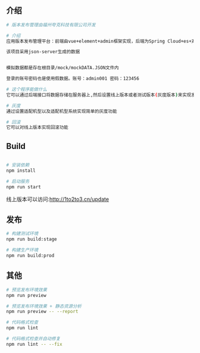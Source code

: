 ## 介绍
```bash
# 版本发布管理由福州夸克科技有限公司开发

# 介绍
应用版本发布管理平台：前端由vue+element+admin框架实现，后端为Spring Cloud+es+对象存储，针对APP、桌面端软件的版本进行灰度发布控制及管理。

该项目采用json-server生成的数据


模拟数据都是存在根目录/mock/mockDATA.JSON文件内

登录的账号密码也是使用假数据。账号：admin001 密码：123456

# 这个程序能做什么
它可以通过后端接口将数据存储在服务器上,然后设置线上版本或者测试版本(灰度版本)来实现发布

# 灰度
通过设置适配机型以及适配机型系统实现简单的灰度功能

# 回滚
它可以对线上版本实现回滚功能

```
## Build
```bash

# 安装依赖
npm install

# 启动服务
npm run start
```

线上版本可以访问:http://1to2to3.cn/update

## 发布

```bash
# 构建测试环境
npm run build:stage

# 构建生产环境
npm run build:prod
```

## 其他

```bash
# 预览发布环境效果
npm run preview

# 预览发布环境效果 + 静态资源分析
npm run preview -- --report

# 代码格式检查
npm run lint

# 代码格式检查并自动修复
npm run lint -- --fix
```